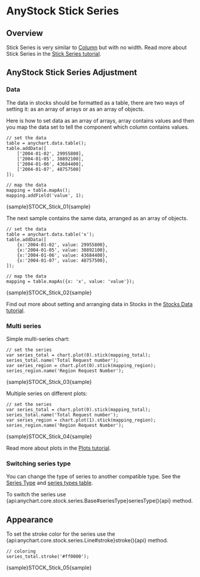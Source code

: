 # AnyStock Stick Series

## Overview

Stick Series is very similar to [Column](Column) but with no width. Read more about Stick Series in the [Stick Series tutorial](../../Basic_Charts/Stick_Chart).

## AnyStock Stick Series Adjustment
 
### Data

The data in stocks should be formatted as a table, there are two ways of setting it: as an array of arrays or as an array of objects. 

Here is how to set data as an array of arrays, array contains values and then you map the data set to tell the component which column contains values.

```
// set the data
table = anychart.data.table();
table.addData([
    ['2004-01-02', 29955800],
    ['2004-01-05', 38892100],
    ['2004-01-06', 43684400],
    ['2004-01-07', 48757500]
]);

// map the data
mapping = table.mapAs();
mapping.addField('value', 1);
```

{sample}STOCK\_Stick\_01{sample}

The next sample contains the same data, arranged as an array of objects.

```
// set the data
table = anychart.data.table('x');
table.addData([
    {x:'2004-01-02', value: 29955800},
    {x:'2004-01-05', value: 38892100},
    {x:'2004-01-06', value: 43684400},
    {x:'2004-01-07', value: 48757500},
]);

// map the data
mapping = table.mapAs({x: 'x', value: 'value'});
```

{sample}STOCK\_Stick\_02{sample}

Find out more about setting and arranging data in Stocks in the [Stocks Data tutorial](../Data).

### Multi series

Simple multi-series chart:

```
// set the series
var series_total = chart.plot(0).stick(mapping_total);
series_total.name('Total Request number');
var series_region = chart.plot(0).stick(mapping_region);
series_region.name('Region Request Number');
```

{sample}STOCK\_Stick\_03{sample}

Multiple series on different plots:

```
// set the series
var series_total = chart.plot(0).stick(mapping_total);
series_total.name('Total Request number');
var series_region = chart.plot(1).stick(mapping_region);
series_region.name('Region Request Number');
```

{sample}STOCK\_Stick\_04{sample}

Read more about plots in the [Plots tutorial](../Chart_Plots).

### Switching series type

You can change the type of series to another compatible type. See the [Series Type](Series_Type) and [series types table](Supported_Series#list_of_supported_series).

To switch the series use {api:anychart.core.stock.series.Base#seriesType}seriesType(){api} method.

##  Appearance

To set the stroke color for the series use the {api:anychart.core.stock.series.Line#stroke}stroke(){api} method.

```
// coloring
series_total.stroke('#ff0000');
```

{sample}STOCK\_Stick\_05{sample}